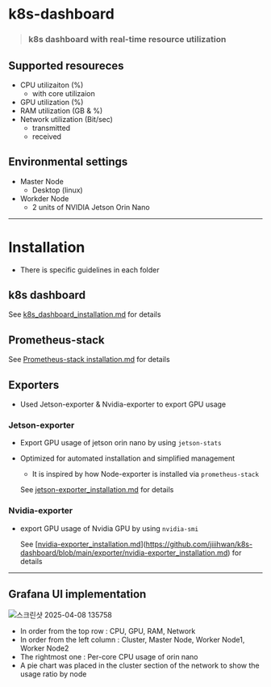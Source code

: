 # k8s-dashboard
> ### k8s dashboard with real-time resource utilization
## Supported resoureces
  - CPU utilizaiton (%) 
    - with core utilizaion
  - GPU utilization (%)
  - RAM utilization (GB & %)
  - Network utilization (Bit/sec)
    - transmitted
    - received
   
## Environmental settings
- Master Node
  - Desktop (linux)
- Workder Node
  - 2 units of NVIDIA Jetson Orin Nano

---

# Installation
- There is specific guidelines in each folder

## k8s dashboard

  See [k8s_dashboard_installation.md](k8s_dashboard_installation.md) for details


## Prometheus-stack


  See [Prometheus-stack installation.md](installation.md) for details

## Exporters
- Used Jetson-exporter & Nvidia-exporter to export GPU usage

### Jetson-exporter
- Export GPU usage of jetson orin nano by using `jetson-stats`
- Optimized for automated installation and simplified management
  - It is inspired by how Node-exporter is installed via `prometheus-stack`

  See [jetson-exporter_installation.md](https://github.com/jiiihwan/k8s-dashboard/blob/main/exporter/jetson-exporter_installation.md) for details

### Nvidia-exporter
- export GPU usage of Nvidia GPU by using `nvidia-smi`

  See [[nvidia-exporter_installation.md](nvidia-exporter_installation.md)](https://github.com/jiiihwan/k8s-dashboard/blob/main/exporter/nvidia-exporter_installation.md) for details


---

## Grafana UI implementation
![스크린샷 2025-04-08 135758](https://github.com/user-attachments/assets/f8c5a38a-8382-4edc-b511-a6b56bd2e01a)

- In order from the top row : CPU, GPU, RAM, Network
- In order from the left column : Cluster, Master Node, Worker Node1, Worker Node2
- The rightmost one : Per-core CPU usage of orin nano
- A pie chart was placed in the cluster section of the network to show the usage ratio by node

